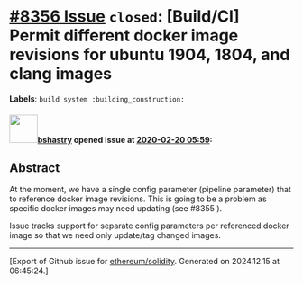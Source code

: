 # [\#8356 Issue](https://github.com/ethereum/solidity/issues/8356) `closed`: [Build/CI] Permit different docker image revisions for ubuntu 1904, 1804, and clang images
**Labels**: `build system :building_construction:`


#### <img src="https://avatars.githubusercontent.com/u/2388185?v=4" width="50">[bshastry](https://github.com/bshastry) opened issue at [2020-02-20 05:59](https://github.com/ethereum/solidity/issues/8356):

## Abstract

At the moment, we have a single config parameter (pipeline parameter) that to reference docker image revisions. This is going to be a problem as specific docker images may need updating (see #8355 ).

Issue tracks support for separate config parameters per referenced docker image so that we need only update/tag changed images.




-------------------------------------------------------------------------------



[Export of Github issue for [ethereum/solidity](https://github.com/ethereum/solidity). Generated on 2024.12.15 at 06:45:24.]
